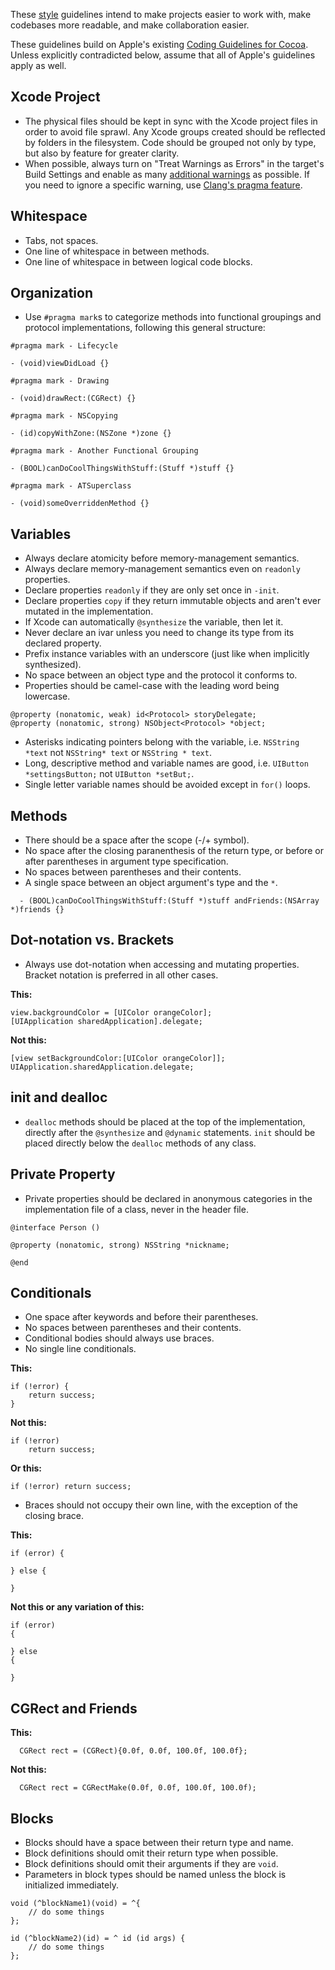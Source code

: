 These [style](http://alfiehanssen.com/images/dapperdan.jpeg) guidelines intend to make projects easier to work with, make codebases more readable, and make collaboration easier. 

These guidelines build on Apple's existing [Coding Guidelines for Cocoa](https://developer.apple.com/library/mac/#documentation/Cocoa/Conceptual/CodingGuidelines/CodingGuidelines.html).
Unless explicitly contradicted below, assume that all of Apple's guidelines apply as well.

## Xcode Project

* The physical files should be kept in sync with the Xcode project files in order to avoid file sprawl. Any Xcode groups created should be reflected by folders in the filesystem. Code should be grouped not only by type, but also by feature for greater clarity.
* When possible, always turn on "Treat Warnings as Errors" in the target's Build Settings and enable as many [additional warnings](http://boredzo.org/blog/archives/2009-11-07/warnings) as possible. If you need to ignore a specific warning, use [Clang's pragma feature](http://clang.llvm.org/docs/UsersManual.html#controlling-diagnostics-via-pragmas).

## Whitespace

 * Tabs, not spaces.
 * One line of whitespace in between methods.
 * One line of whitespace in between logical code blocks. 

## Organization

 * Use `#pragma mark`s to categorize methods into functional groupings and protocol implementations, following this general structure:

```objc
#pragma mark - Lifecycle

- (void)viewDidLoad {}

#pragma mark - Drawing

- (void)drawRect:(CGRect) {}

#pragma mark - NSCopying

- (id)copyWithZone:(NSZone *)zone {}

#pragma mark - Another Functional Grouping

- (BOOL)canDoCoolThingsWithStuff:(Stuff *)stuff {}

#pragma mark - ATSuperclass

- (void)someOverriddenMethod {}

```

## Variables

 * Always declare atomicity before memory-management semantics.
 * Always declare memory-management semantics even on `readonly` properties.
 * Declare properties `readonly` if they are only set once in `-init`.
 * Declare properties `copy` if they return immutable objects and aren't ever mutated in the implementation.
 * If Xcode can automatically `@synthesize` the variable, then let it.
 * Never declare an ivar unless you need to change its type from its declared property.
 * Prefix instance variables with an underscore (just like when implicitly synthesized).
 * No space between an object type and the protocol it conforms to.
 * Properties should be camel-case with the leading word being lowercase.

```objc
@property (nonatomic, weak) id<Protocol> storyDelegate;
@property (nonatomic, strong) NSObject<Protocol> *object;
```
 
* Asterisks indicating pointers belong with the variable, i.e. `NSString *text` not `NSString* text` or `NSString * text`.
* Long, descriptive method and variable names are good, i.e. `UIButton *settingsButton;` not `UIButton *setBut;`.
* Single letter variable names should be avoided except in `for()` loops. 

## Methods

* There should be a space after the scope (-/+ symbol).
* No space after the closing paranenthesis of the return type, or before or after parentheses in argument type specification.
* No spaces between parentheses and their contents.
* A single space between an object argument's type and the `*`.

```objc
  - (BOOL)canDoCoolThingsWithStuff:(Stuff *)stuff andFriends:(NSArray *)friends {}
   ```
   
## Dot-notation vs. Brackets

* Always use dot-notation when accessing and mutating properties. Bracket notation is preferred in all other cases.

**This:**  
```objc
view.backgroundColor = [UIColor orangeColor];
[UIApplication sharedApplication].delegate;
```

**Not this:**
```objc
[view setBackgroundColor:[UIColor orangeColor]];
UIApplication.sharedApplication.delegate;
```

## init and dealloc

* `dealloc` methods should be placed at the top of the implementation, directly after the `@synthesize` and `@dynamic` statements. `init` should be placed directly below the `dealloc` methods of any class.

## Private Property

* Private properties should be declared in anonymous categories in the implementation file of a class, never in the header file.

```objc
@interface Person ()

@property (nonatomic, strong) NSString *nickname;

@end
```

## Conditionals

 * One space after keywords and before their parentheses.
 * No spaces between parentheses and their contents.
 * Conditional bodies should always use braces.
 * No single line conditionals.

**This:**

```objc
if (!error) {
    return success;
}
```

**Not this:**

```objc
if (!error)
    return success;
```

**Or this:**

```objc
if (!error) return success;
```

* Braces should not occupy their own line, with the exception of the closing brace. 

**This:**

```objc
if (error) {

} else {

}
```

**Not this or any variation of this:**

```objc
if (error) 
{

} else 
{

}
```

## CGRect and Friends

 **This:**
 
```objc
  CGRect rect = (CGRect){0.0f, 0.0f, 100.0f, 100.0f};
   ```

**Not this:**

```objc
  CGRect rect = CGRectMake(0.0f, 0.0f, 100.0f, 100.0f);
   ```
   
## Blocks

 * Blocks should have a space between their return type and name.
 * Block definitions should omit their return type when possible.
 * Block definitions should omit their arguments if they are `void`.
 * Parameters in block types should be named unless the block is initialized immediately.

```objc
void (^blockName1)(void) = ^{
    // do some things
};

id (^blockName2)(id) = ^ id (id args) {
    // do some things
};
```
